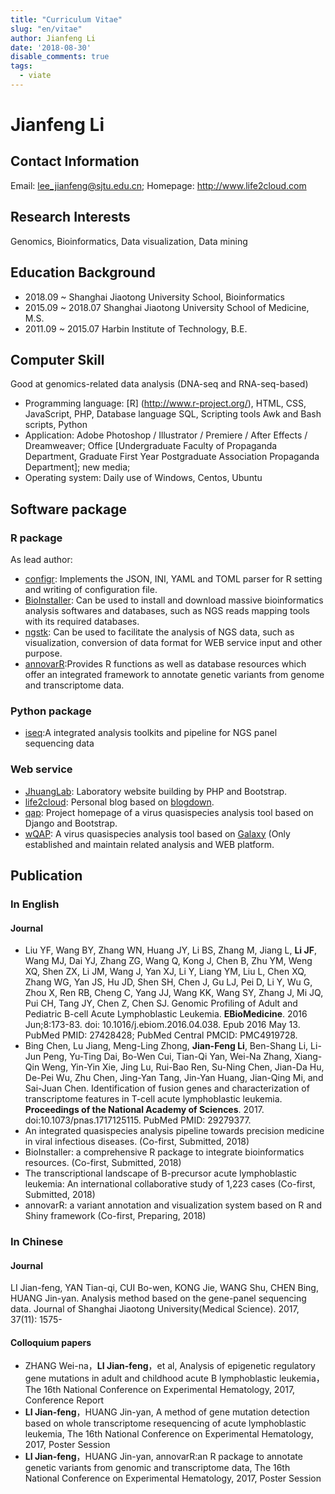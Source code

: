 ```yaml
---
title: "Curriculum Vitae"
slug: "en/vitae"
author: Jianfeng Li
date: '2018-08-30'
disable_comments: true
tags:
  - viate
---
```


# Jianfeng Li

## Contact Information

Email: lee_jianfeng@sjtu.edu.cn; Homepage: <http://www.life2cloud.com>

## Research Interests

Genomics, Bioinformatics, Data visualization, Data mining

## Education Background

- 2018.09 ~ Shanghai Jiaotong University School, Bioinformatics 
- 2015.09 ~ 2018.07 Shanghai Jiaotong University School of Medicine, M.S.
- 2011.09 ~ 2015.07 Harbin Institute of Technology, B.E.

## Computer Skill

Good at genomics-related data analysis (DNA-seq and RNA-seq-based)

- Programming language: [R] (http://www.r-project.org/), HTML, CSS, JavaScript, PHP, Database language SQL, Scripting tools Awk and Bash scripts, Python
- Application: Adobe Photoshop / Illustrator / Premiere / After Effects / Dreamweaver; Office [Undergraduate Faculty of Propaganda Department, Graduate First Year Postgraduate Association Propaganda Department]; new media;
- Operating system: Daily use of Windows, Centos, Ubuntu

## Software package

### R package

As lead author:

- [configr](https://github.com/Miachol/configr): Implements the JSON, INI, YAML and TOML parser for R setting and writing of configuration file.
- [BioInstaller](https://github.com/JhuangLab/BioInstaller): Can be used to install and download massive bioinformatics analysis softwares and databases, such as NGS reads mapping tools with its required databases.
- [ngstk](https://github.com/JhuangLab/ngstk): Can be used to facilitate the analysis of NGS data, such as visualization, conversion of data format for WEB service input and other purpose.
- [annovarR](https://github.com/JhuangLab/annovarR):Provides R functions as well as database resources which offer an integrated framework to annotate genetic variants from genome and transcriptome data.

### Python package

- [iseq](https://github.com/JhuangLab/iseq):A integrated analysis toolkits and pipeline for NGS panel sequencing data

### Web service

- [JhuangLab](http://bioinfo.rjh.com.cn/labs/jhuang/index.php): Laboratory website building by PHP and Bootstrap.
- [life2cloud](https://life2cloud.com/): Personal blog based on [blogdown](https://github.com/rstudio/blogdown).
- [qap](http://bioinfo.rjh.com.cn/labs/jhuang/tools/qap/): Project homepage of a virus quasispecies analysis tool based on Django and Bootstrap.
- [wQAP](http://bioinfo.rjh.com.cn/labs/jhuang/tools/qap/wqap): A virus quasispecies analysis tool based on [Galaxy](http://www.usegalaxy.org/) (Only established and maintain related analysis and WEB platform.

## Publication

### In English

#### Journal

- Liu YF, Wang BY, Zhang WN, Huang JY, Li BS, Zhang M, Jiang L, **Li JF**, Wang MJ, Dai YJ, Zhang ZG, Wang Q, Kong J, Chen B, Zhu YM, Weng XQ, Shen ZX, Li JM, Wang J, Yan XJ, Li Y, Liang YM, Liu L, Chen XQ, Zhang WG, Yan JS, Hu JD, Shen SH, Chen J, Gu LJ, Pei D, Li Y, Wu G, Zhou X, Ren RB, Cheng C, Yang JJ, Wang KK, Wang SY, Zhang J, Mi JQ, Pui CH, Tang JY, Chen Z, Chen SJ. Genomic Profiling of Adult and Pediatric B-cell Acute Lymphoblastic Leukemia. **EBioMedicine**. 2016 Jun;8:173-83. doi: 10.1016/j.ebiom.2016.04.038. Epub 2016 May 13. PubMed PMID: 27428428; PubMed Central PMCID: PMC4919728.
- Bing Chen, Lu Jiang, Meng-Ling Zhong, **Jian-Feng Li**, Ben-Shang Li, Li-Jun Peng, Yu-Ting Dai, Bo-Wen Cui, Tian-Qi Yan, Wei-Na Zhang, Xiang-Qin Weng, Yin-Yin Xie, Jing Lu, Rui-Bao Ren, Su-Ning Chen, Jian-Da Hu, De-Pei Wu, Zhu Chen, Jing-Yan Tang, Jin-Yan Huang, Jian-Qing Mi, and Sai-Juan Chen. Identification of fusion genes and characterization of transcriptome features in T-cell acute lymphoblastic leukemia. **Proceedings of the National Academy of Sciences**. 2017. doi:10.1073/pnas.1717125115. PubMed PMID: 29279377.
- An integrated quasispecies analysis pipeline towards precision medicine in viral infectious diseases. (Co-first, Submitted, 2018)
- BioInstaller: a comprehensive R package to integrate bioinformatics resources. (Co-first, Submitted, 2018)
- The transcriptional landscape of B-precursor acute lymphoblastic leukemia: An international collaborative study of 1,223 cases (Co-first, Submitted, 2018)
- annovarR: a variant annotation and visualization system based on R and Shiny framework (Co-first, Preparing, 2018)

### In Chinese

#### Journal

LI Jian-feng, YAN Tian-qi, CUI Bo-wen, KONG Jie, WANG Shu, CHEN Bing, HUANG Jin-yan. Analysis method based on the gene-panel sequencing data. Journal of Shanghai Jiaotong University(Medical Science). 2017, 37(11): 1575-

#### Colloquium papers

- ZHANG Wei-na，**LI Jian-feng**，et al, Analysis of epigenetic regulatory gene mutations in adult and childhood acute B lymphoblastic leukemia，The 16th National Conference on Experimental Hematology, 2017, Conference Report
- **LI Jian-feng**，HUANG Jin-yan, A method of gene mutation detection based on whole transcriptome resequencing of acute lymphoblastic leukemia, The 16th National Conference on Experimental Hematology, 2017, Poster Session
- **LI Jian-feng**，HUANG Jin-yan, annovarR:an R package to annotate genetic variants from genomic and transcriptome data, The 16th National Conference on Experimental Hematology, 2017, Poster Session
